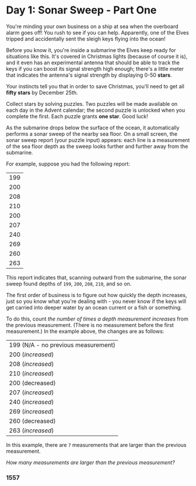 # Day 1: Sonar Sweep - Part One

You're minding your own business on a ship at sea when the overboard alarm goes off! You rush to see if you can help. Apparently, one of the Elves tripped and accidentally sent the sleigh keys flying into the ocean!

Before you know it, you're inside a submarine the Elves keep ready for situations like this. It's covered in Christmas lights (because of course it is), and it even has an experimental antenna that should be able to track the keys if you can boost its signal strength high enough; there's a little meter that indicates the antenna's signal strength by displaying 0-50 **stars**.

Your instincts tell you that in order to save Christmas, you'll need to get all **fifty stars** by December 25th.

Collect stars by solving puzzles. Two puzzles will be made available on each day in the Advent calendar; the second puzzle is unlocked when you complete the first. Each puzzle grants **one star**. Good luck!

As the submarine drops below the surface of the ocean, it automatically performs a sonar sweep of the nearby sea floor. On a small screen, the sonar sweep report (your puzzle input) appears: each line is a measurement of the sea floor depth as the sweep looks further and further away from the submarine.

For example, suppose you had the following report:

|     |
| --- |
| 199 |
| 200 |
| 208 |
| 210 |
| 200 |
| 207 |
| 240 |
| 269 |
| 260 |
| 263 |

This report indicates that, scanning outward from the submarine, the sonar sweep found depths of `199`, `200`, `208`, `210`, and so on.

The first order of business is to figure out how quickly the depth increases, just so you know what you're dealing with - you never know if the keys will get carried into deeper water by an ocean current or a fish or something.

To do this, count _the number of times a depth measurement increases_ from the previous measurement. (There is no measurement before the first measurement.) In the example above, the changes are as follows:

|                                     |
| ----------------------------------- |
| 199 (N/A - no previous measurement) |
| 200 (_increased_)                   |
| 208 (_increased_)                   |
| 210 (_increased_)                   |
| 200 (decreased)                     |
| 207 (_increased_)                   |
| 240 (_increased_)                   |
| 269 (_increased_)                   |
| 260 (decreased)                     |
| 263 (_increased_)                   |

In this example, there are `7` measurements that are larger than the previous measurement.

_How many measurements are larger than the previous measurement?_

### 1557
